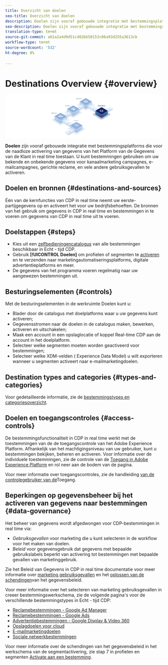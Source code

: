 ```yaml
---
title: Overzicht van doelen
seo-title: Overzicht van doelen
description: Doelen zijn vooraf gebouwde integratie met bestemmingsplatforms die voor de naadloze activering van gegevens van het Platform van de Gegevens van de Klant in real time toestaan. U kunt Doelen in het Platform van de Gegevens van de Klant van Adobe in real time gebruiken om uw bekende en onbekende gegevens voor kanaalmarketing campagnes, e-mailcampagnes, gerichte reclame, en vele andere gebruiksgevallen te activeren.
seo-description: Doelen zijn vooraf gebouwde integratie met bestemmingsplatforms die voor de naadloze activering van gegevens van het Platform van de Gegevens van de Klant in real time toestaan. U kunt Doelen in het Platform van de Gegevens van de Klant van Adobe in real time gebruiken om uw bekende en onbekende gegevens voor kanaalmarketing campagnes, e-mailcampagnes, gerichte reclame, en vele andere gebruiksgevallen te activeren.
translation-type: tm+mt
source-git-commit: a61a2a4d9d51c402bb50153c06a93d255a3613cb
workflow-type: tm+mt
source-wordcount: '532'
ht-degree: 0%

---
```



# Destinations Overview {#overview}

![Overzicht van doelen banner](/help/rtcdp/destinations/assets/destinations-overview-banner.png)

**Doelen** zijn vooraf gebouwde integratie met bestemmingsplatforms die voor de naadloze activering van gegevens van het Platform van de Gegevens van de Klant in real time toestaan. U kunt bestemmingen gebruiken om uw bekende en onbekende gegevens voor kanaalmarketing campagnes, e-mailcampagnes, gerichte reclame, en vele andere gebruiksgevallen te activeren.

## Doelen en bronnen {#destinations-and-sources}

Één van de kernfuncties van CDP in real time neemt uw eerste-partijgegevens op en activeert het voor uw bedrijfsbehoeften. De bronnen van het gebruik om gegevens in CDP in real time en bestemmingen in te voeren om gegevens van CDP in real time uit te voeren.

## Doelstappen {#steps}

* Kies uit een [zelfbedieningencatalogus](/help/rtcdp/destinations/destinations-catalog.md) van alle bestemmingen beschikbaar in Echt - tijd CDP.
* Gebruik **[!UICONTROL Doelen]** om profielen of segmenten te [activeren](/help/rtcdp/destinations/activate-destinations.md) en te verzenden naar marketingautomatiseringsplatforms, digitale advertentieplatforms en meer.
* De gegevens van het programma voeren regelmatig naar uw aangewezen bestemmingen uit.

## Besturingselementen {#controls}

Met de besturingselementen in de werkruimte [](/help/rtcdp/destinations/destinations-workspace.md) Doelen kunt u:

* Blader door de catalogus met doelplatforms waar u uw gegevens kunt activeren;
* Gegevensstromen naar de doelen in de catalogus maken, bewerken, activeren en uitschakelen;
* Maak een account in een opslaglocatie of koppel Real-time CDP aan de account in het doelplatform.
* Selecteer welke segmenten moeten worden geactiveerd voor bestemmingen;
* Selecteer welke XDM-velden ( [](../../xdm/home.md) Experience Data Model) u wilt exporteren wanneer u segmenten activeert naar e-mailmarketingdoelen.

## Destination types and categories {#types-and-categories}

Voor gedetailleerde informatie, zie de [bestemmingstypes en categoriesoverzicht](/help/rtcdp/destinations/destination-types.md).

## Doelen en toegangscontroles {#access-controls}

De bestemmingsfunctionaliteit in CDP in real time werkt met de toestemmingen van de de toegangscontrole van het Adobe Experience Platform. Afhankelijk van het machtigingsniveau van uw gebruiker, kunt u bestemmingen bekijken, beheren en activeren. Voor informatie over de individuele toestemmingen, zie de controle van de [Toegang in Adobe Experience Platform](../../access-control/home.md) en rol neer aan de bodem van de pagina.

Voor meer informatie over toegangscontroles, zie de handleiding [van de controlegebruiker van de](../../access-control/ui/overview.md)Toegang.

## Beperkingen op gegevensbeheer bij het activeren van gegevens naar bestemmingen {#data-governance}

Het beheer van gegevens wordt afgedwongen voor CDP-bestemmingen in real time via:

* *Gebruiksgevallen* voor marketing die u kunt selecteren in de workflow voor het maken van doelen.
* *Beleid* voor gegevensgebruik dat gegevens met bepaalde gebruikslabels beperkt van activering tot bestemmingen met bepaalde gevallen van marketinggebruik.

Zie het Beleid van Gegevens in CDP in real time documentatie voor meer informatie over [marketing gebruiksgevallen](/help/rtcdp/privacy/data-governance-overview.md#destinations) en het [oplossen van de schendingen](/help/rtcdp/privacy/data-governance-overview.md#enforcement)van het gegevensbeleid.

Voor meer informatie over het selecteren van marketing gebruiksgevallen in creeer bestemmingswerkschema, zie de volgende pagina&#39;s voor de verschillende bestemmingstypes in Echt - tijd CDP:

* [Reclamebestemmingen - Google Ad Manager ](/help/rtcdp/destinations/google-ad-manager-destination.md)
* [Reclamebestemmingen - Google Ads](/help/rtcdp/destinations/google-ads-destination.md)
* [Advertentiebestemmingen - Google Display &amp; Video 360 ](/help/rtcdp/destinations/google-dv360-destination.md)
* [Opslagdoelen voor cloud](/help/rtcdp/destinations/cloud-storage-destinations-workflow.md)
* [E-mailmarketingdoelen](/help/rtcdp/destinations/email-marketing-destinations.md)
* [Sociale netwerkbestemmingen](/help/rtcdp/destinations/social-network-destinations-workflow.md)

Voor meer informatie over de schendingen van het gegevensbeleid in het werkschema van de segmentactivering, zie stap 7 in profielen en segmenten [Activate aan een bestemming](/help/rtcdp/destinations/activate-destinations.md).